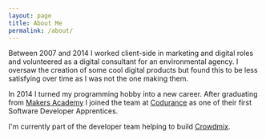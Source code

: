 ```yaml
---
layout: page
title: About Me
permalink: /about/
---
```


Between 2007 and 2014 I worked client-side in marketing and digital roles and volunteered as a digital consultant for an environmental agency. I oversaw the creation of some cool digital products but found this to be less satisfying over time as I was not the one making them.

In 2014 I turned my programming hobby into a new career. After graduating from [Makers Academy](http://www.makersacademy.com) I joined the team at [Codurance](http://www.codurance.com) as one of their first Software Developer Apprentices. 

I'm currently part of the developer team helping to build [Crowdmix](http://www.crowdmix.me).